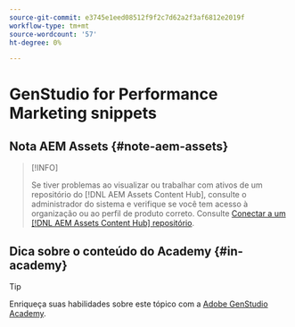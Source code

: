```yaml
---
source-git-commit: e3745e1eed08512f9f2c7d62a2f3af6812e2019f
workflow-type: tm+mt
source-wordcount: '57'
ht-degree: 0%

---
```

# GenStudio for Performance Marketing snippets

## Nota AEM Assets {#note-aem-assets}

>[!INFO]
>
>Se tiver problemas ao visualizar ou trabalhar com ativos de um repositório do [!DNL AEM Assets Content Hub], consulte o administrador do sistema e verifique se você tem acesso à organização ou ao perfil de produto correto. Consulte [Conectar a um [!DNL AEM Assets Content Hub] repositório](/help/user-guide/content/connect-aem-repo.md).

## Dica sobre o conteúdo do Academy {#in-academy}

>[!TIP]
>
>Enriqueça suas habilidades sobre este tópico com a [Adobe GenStudio Academy](https://learningmanager.adobe.com/genstudioacademy).
